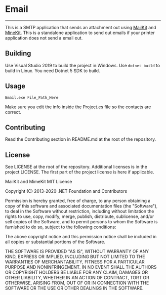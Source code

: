 # Email

---

This is a SMTP application that sends an attachment out using [MailKit](https://github.com/jstedfast/MailKit) and [MineKit](https://github.com/jstedfast/MimeKit). This is a standalone application to send out emails if your printer application does not send a email out.

## Building

Use Visual Studio 2019 to build the project in Windows. Use `dotnet build` to build in Linux. You need Dotnet 5 SDK to build.

## Usage

```dotnetcli
Email.exe File_Path_Here
```

Make sure you edit the info inside the Project.cs file so the contacts are correct.

## Contributing

Read the Contributing section in README.md at the root of the repository.

## License

See LICENSE at the root of the repository. Additional licenses is in the project LICENSE.
The first part of the project license is here if applicable.

MailKit and MimeKit
MIT License

Copyright (C) 2013-2020 .NET Foundation and Contributors

Permission is hereby granted, free of charge, to any person obtaining a copy
of this software and associated documentation files (the "Software"), to deal
in the Software without restriction, including without limitation the rights
to use, copy, modify, merge, publish, distribute, sublicense, and/or sell
copies of the Software, and to permit persons to whom the Software is
furnished to do so, subject to the following conditions:

The above copyright notice and this permission notice shall be included in
all copies or substantial portions of the Software.

THE SOFTWARE IS PROVIDED "AS IS", WITHOUT WARRANTY OF ANY KIND, EXPRESS OR
IMPLIED, INCLUDING BUT NOT LIMITED TO THE WARRANTIES OF MERCHANTABILITY,
FITNESS FOR A PARTICULAR PURPOSE AND NONINFRINGEMENT. IN NO EVENT SHALL THE
AUTHORS OR COPYRIGHT HOLDERS BE LIABLE FOR ANY CLAIM, DAMAGES OR OTHER
LIABILITY, WHETHER IN AN ACTION OF CONTRACT, TORT OR OTHERWISE, ARISING FROM,
OUT OF OR IN CONNECTION WITH THE SOFTWARE OR THE USE OR OTHER DEALINGS IN
THE SOFTWARE.
